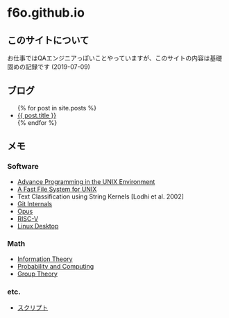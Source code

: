 # f6o.github.io

## このサイトについて

お仕事ではQAエンジニアっぽいことやっていますが、このサイトの内容は基礎固めの記録です (2019-07-09)

## ブログ

<ul>
{% for post in site.posts %}
<li>
  <span class="date" data-post-date="{{ post.date }}"></span> <a href="{{ post.url }}">{{ post.title }}</a>
</li>
{% endfor %}
</ul>

## メモ

### Software

* [Advance Programming in the UNIX Environment](./apue)
* [A Fast File System for UNIX](./fastfilesystemforunix)
* Text Classification using String Kernels [Lodhi et al. 2002]
* [Git Internals](./git_internals)
* [Opus](./opus)
* [RISC-V](./riscv)
* [Linux Desktop](./desktop)

### Math

* [Information Theory](./informationtheory)
* [Probability and Computing](./probability)
* [Group Theory](./groups)

### etc.

* [スクリプト](./scripts)
